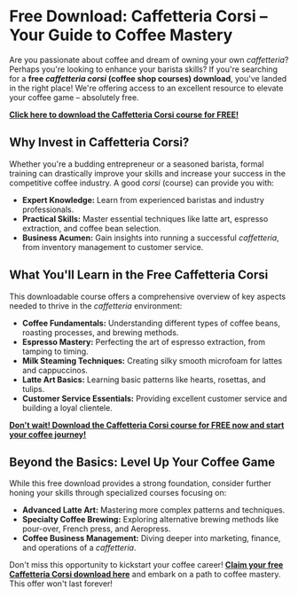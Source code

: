 # Free Download: Caffetteria Corsi – Your Guide to Coffee Mastery

Are you passionate about coffee and dream of owning your own *caffetteria*? Perhaps you're looking to enhance your barista skills? If you're searching for a **free *caffetteria corsi* (coffee shop courses) download**, you've landed in the right place! We're offering access to an excellent resource to elevate your coffee game – absolutely free.

[**Click here to download the Caffetteria Corsi course for FREE!**](https://udemywork.com/caffetteria-corsi)

## Why Invest in Caffetteria Corsi?

Whether you're a budding entrepreneur or a seasoned barista, formal training can drastically improve your skills and increase your success in the competitive coffee industry. A good *corsi* (course) can provide you with:

*   **Expert Knowledge:** Learn from experienced baristas and industry professionals.
*   **Practical Skills:** Master essential techniques like latte art, espresso extraction, and coffee bean selection.
*   **Business Acumen:** Gain insights into running a successful *caffetteria*, from inventory management to customer service.

## What You'll Learn in the Free Caffetteria Corsi

This downloadable course offers a comprehensive overview of key aspects needed to thrive in the *caffetteria* environment:

*   **Coffee Fundamentals:** Understanding different types of coffee beans, roasting processes, and brewing methods.
*   **Espresso Mastery:** Perfecting the art of espresso extraction, from tamping to timing.
*   **Milk Steaming Techniques:** Creating silky smooth microfoam for lattes and cappuccinos.
*   **Latte Art Basics:** Learning basic patterns like hearts, rosettas, and tulips.
*   **Customer Service Essentials:** Providing excellent customer service and building a loyal clientele.

[**Don't wait! Download the Caffetteria Corsi course for FREE now and start your coffee journey!**](https://udemywork.com/caffetteria-corsi)

## Beyond the Basics: Level Up Your Coffee Game

While this free download provides a strong foundation, consider further honing your skills through specialized courses focusing on:

*   **Advanced Latte Art:** Mastering more complex patterns and techniques.
*   **Specialty Coffee Brewing:** Exploring alternative brewing methods like pour-over, French press, and Aeropress.
*   **Coffee Business Management:** Diving deeper into marketing, finance, and operations of a *caffetteria*.

Don't miss this opportunity to kickstart your coffee career! **[Claim your free Caffetteria Corsi download here](https://udemywork.com/caffetteria-corsi)** and embark on a path to coffee mastery. This offer won't last forever!
